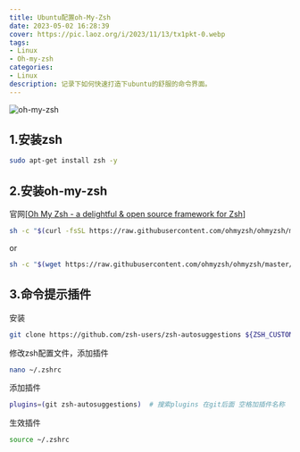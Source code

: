 ```yaml
---
title: Ubuntu配置oh-My-Zsh
date: 2023-05-02 16:28:39
cover: https://pic.laoz.org/i/2023/11/13/tx1pkt-0.webp
tags: 
- Linux
- Oh-my-zsh
categories: 
- Linux
description: 记录下如何快速打造下ubuntu的舒服的命令界面。
---
```


![oh-my-zsh](https://pic.laoz.org/i/2023/11/13/tx1pkt-0.webp)

## 1.安装zsh

```bash
sudo apt-get install zsh -y
```

## 2.安装oh-my-zsh

官网[[Oh My Zsh - a delightful & open source framework for Zsh](https://ohmyz.sh/)]

```bash
sh -c "$(curl -fsSL https://raw.githubusercontent.com/ohmyzsh/ohmyzsh/master/tools/install.sh)"
```

or

```bash
sh -c "$(wget https://raw.githubusercontent.com/ohmyzsh/ohmyzsh/master/tools/install.sh -O -)"
```

## 3.命令提示插件

安装

```bash
git clone https://github.com/zsh-users/zsh-autosuggestions ${ZSH_CUSTOM:-~/.oh-my-zsh/custom}/plugins/zsh-autosuggestions
```

修改zsh配置文件，添加插件

```bash
nano ~/.zshrc
```

添加插件

```bash
plugins=(git zsh-autosuggestions)  # 搜索plugins 在git后面 空格加插件名称
```

生效插件

```bash
source ~/.zshrc
```
